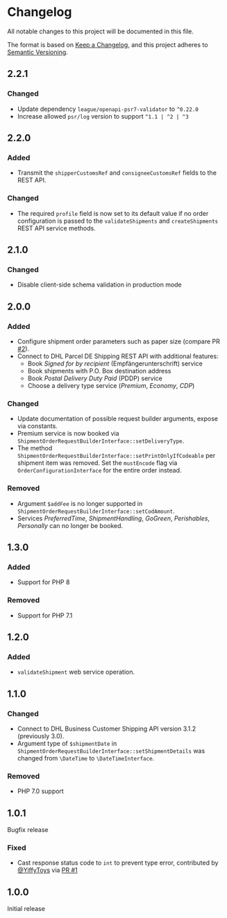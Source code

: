 # Changelog

All notable changes to this project will be documented in this file.

The format is based on [Keep a Changelog](https://keepachangelog.com/en/1.0.0/),
and this project adheres to [Semantic Versioning](https://semver.org/spec/v2.0.0.html).

## 2.2.1

### Changed

- Update dependency `league/openapi-psr7-validator` to `^0.22.0`
- Increase allowed `psr/log` version to support `^1.1 | ^2 | ^3`

## 2.2.0

### Added

- Transmit the `shipperCustomsRef` and `consigneeCustomsRef` fields to the REST API.

### Changed

- The required `profile` field is now set to its default value if no order
  configuration is passed to the `validateShipments` and `createShipments`
  REST API service methods.

## 2.1.0

### Changed

- Disable client-side schema validation in production mode

## 2.0.0

### Added

- Configure shipment order parameters such as paper size (compare PR [#2](https://github.com/netresearch/dhl-sdk-api-bcs/pull/2)).
- Connect to DHL Parcel DE Shipping REST API with additional features:
  - Book _Signed for by recipient_ (Empfängerunterschrift) service
  - Book shipments with P.O. Box destination address
  - Book _Postal Delivery Duty Paid_ (PDDP) service
  - Choose a delivery type service (_Premium_, _Economy_, _CDP_)

### Changed

- Update documentation of possible request builder arguments, expose via constants.
- Premium service is now booked via `ShipmentOrderRequestBuilderInterface::setDeliveryType`.
- The method `ShipmentOrderRequestBuilderInterface::setPrintOnlyIfCodeable` per shipment item
  was removed. Set the `mustEncode` flag via `OrderConfigurationInterface` for the entire
  order instead.

### Removed

- Argument `$addFee` is no longer supported in `ShipmentOrderRequestBuilderInterface::setCodAmount`. 
- Services _PreferredTime_, _ShipmentHandling_, _GoGreen_, _Perishables_, _Personally_ can no longer
  be booked.

## 1.3.0

### Added

- Support for PHP 8

### Removed

- Support for PHP 7.1

## 1.2.0

### Added

- `validateShipment` web service operation.

## 1.1.0

### Changed

- Connect to DHL Business Customer Shipping API version 3.1.2 (previously 3.0).
- Argument type of `$shipmentDate` in `ShipmentOrderRequestBuilderInterface::setShipmentDetails`
  was changed from `\DateTime` to `\DateTimeInterface`.

### Removed

- PHP 7.0 support

## 1.0.1

Bugfix release

### Fixed

- Cast response status code to `int` to prevent type error, contributed by [@YiffyToys](https://github.com/YiffyToys) via [PR #1](https://github.com/netresearch/dhl-sdk-api-bcs/pull/1)

## 1.0.0

Initial release
